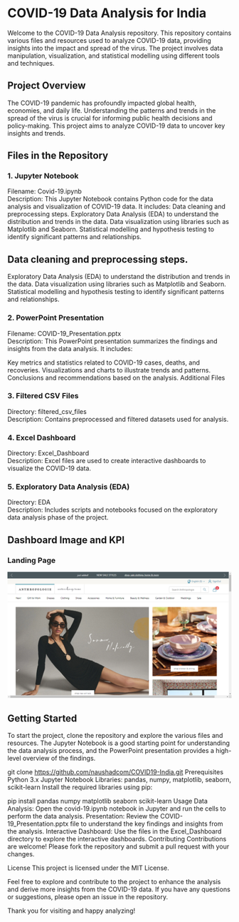 # COVID-19 Data Analysis for India
Welcome to the COVID-19 Data Analysis repository. This repository contains various files and resources used to analyze COVID-19 data, providing insights into the impact and spread of the virus. The project involves data manipulation, visualization, and statistical modelling using different tools and techniques.

<h2>Project Overview</h2>

The COVID-19 pandemic has profoundly impacted global health, economies, and daily life. Understanding the patterns and trends in the spread of the virus is crucial for informing public health decisions and policy-making. This project aims to analyze COVID-19 data to uncover key insights and trends.

<h2>Files in the Repository</h2>

<h3>1. Jupyter Notebook</h3>
Filename: Covid-19.ipynb </br>
Description: This Jupyter Notebook contains Python code for the data analysis and visualization of COVID-19 data. It includes:
Data cleaning and preprocessing steps.
Exploratory Data Analysis (EDA) to understand the distribution and trends in the data.
Data visualization using libraries such as Matplotlib and Seaborn.
Statistical modelling and hypothesis testing to identify significant patterns and relationships.

<h2>Data cleaning and preprocessing steps.</h2>
Exploratory Data Analysis (EDA) to understand the distribution and trends in the data.
Data visualization using libraries such as Matplotlib and Seaborn.
Statistical modelling and hypothesis testing to identify significant patterns and relationships.

<h3>2. PowerPoint Presentation</h3>
Filename: COVID-19_Presentation.pptx </br>
Description: This PowerPoint presentation summarizes the findings and insights from the data analysis. It includes:

Key metrics and statistics related to COVID-19 cases, deaths, and recoveries.
Visualizations and charts to illustrate trends and patterns.
Conclusions and recommendations based on the analysis.
Additional Files

<h3>3. Filtered CSV Files</h3>
Directory: filtered_csv_files</br>
Description: Contains preprocessed and filtered datasets used for analysis.

<h3>4. Excel Dashboard</h3>
Directory: Excel_Dashboard</br>
Description: Excel files are used to create interactive dashboards to visualize the COVID-19 data.

<h3>5. Exploratory Data Analysis (EDA)</h3>
Directory: EDA</br>
Description: Includes scripts and notebooks focused on the exploratory data analysis phase of the project.

<h2>Dashboard Image and KPI</h2>

<h3>Landing Page</h3>
<img src="https://github.com/naushadcom/Anthropologie-Clone/blob/main/Screeshots/LandingPage.png">

<h2>Getting Started</h2>
To start the project, clone the repository and explore the various files and resources. The Jupyter Notebook is a good starting point for understanding the data analysis process, and the PowerPoint presentation provides a high-level overview of the findings.

git clone https://github.com/naushadcom/COVID19-India.git
Prerequisites
Python 3.x
Jupyter Notebook
Libraries: pandas, numpy, matplotlib, seaborn, scikit-learn
Install the required libraries using pip:


pip install pandas numpy matplotlib seaborn scikit-learn
Usage
Data Analysis: Open the covid-19.ipynb notebook in Jupyter and run the cells to perform the data analysis.
Presentation: Review the COVID-19_Presentation.pptx file to understand the key findings and insights from the analysis.
Interactive Dashboard: Use the files in the Excel_Dashboard directory to explore the interactive dashboards.
Contributing
Contributions are welcome! Please fork the repository and submit a pull request with your changes.

License
This project is licensed under the MIT License.

Feel free to explore and contribute to the project to enhance the analysis and derive more insights from the COVID-19 data. If you have any questions or suggestions, please open an issue in the repository.

Thank you for visiting and happy analyzing!

